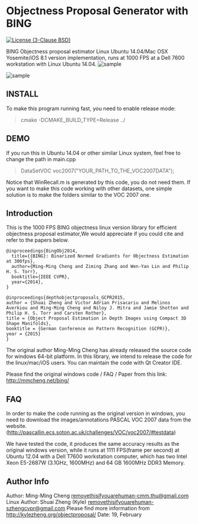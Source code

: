 Objectness Proposal Generator with BING
==========
[![License (3-Clause BSD)](https://img.shields.io/badge/license-BSD%203--Clause-brightgreen.svg?style=flat-square)](http://opensource.org/licenses/BSD-3-Clause)


BING Objectness proposal estimator Linux Ubuntu 14.04/Mac OSX Yosemite/iOS 8.1 version implementation, 
runs at 1000 FPS at a Dell 7600 workstation with Linux Ubuntu 14.04.
![sample](BING.png)

![sample](bing_vs_convnet.jpg)


## INSTALL
To make this program running fast, you need to enable release mode: 
> cmake -DCMAKE_BUILD_TYPE=Release ../

## DEMO
If you run this in Ubuntu 14.04 or other similar Linux system, feel free to 
change the path in main.cpp
> DataSetVOC voc2007("YOUR_PATH_TO_THE_VOC2007DATA");

Notice that WinRecall.m is generated by this code, you do not need them. If you
want to make this code working with other datasets, one simple solution is to 
make the folders similar to the VOC 2007 one.

## Introduction
This is the 1000 FPS BING objectness linux version library for efficient 
objectness proposal estimator,We would appreciate if you could cite and refer to 
the papers below.
```
@inproceedings{BingObj2014,
  title={{BING}: Binarized Normed Gradients for Objectness Estimation at 300fps},
  author={Ming-Ming Cheng and Ziming Zhang and Wen-Yan Lin and Philip H. S. Torr},
  booktitle={IEEE CVPR},
  year={2014},
}
```
```
@inproceedings{depthobjectproposals_GCPR2015, 
author = {Shuai Zheng and Victor Adrian Prisacariu and Melinos Averkiou and Ming-Ming Cheng and Niloy J. Mitra and Jamie Shotton and Philip H. S. Torr and Carsten Rother}, 
title = {Object Proposal Estimation in Depth Images using Compact 3D Shape Manifolds}, 
booktitle = {German Conference on Pattern Recognition (GCPR)},
year = {2015} 
}
```
The original author Ming-Ming Cheng has already released the source code for 
windows 64-bit platform. In this library, we intend to release the code for the 
linux/mac/iOS users. You can maintain the code with Qt Creator IDE.

Please find the original windows code / FAQ / Paper from this link:
http://mmcheng.net/bing/

## FAQ
In order to make the code running as the original version in windows, you need
to download the images/annotations PASCAL VOC 2007 data from the website.
(http://pascallin.ecs.soton.ac.uk/challenges/VOC/voc2007/#testdata)

We have tested the code, it produces the same accuracy results as the original windows
version, while it runs at 1111 FPS(frame per second) at Ubuntu 12.04 with a Dell T7600 
workstation computer, which has two Intel Xeon E5-2687W (3.1GHz, 1600MHz) and 64 GB 
1600MHz DDR3 Memory.

## Author Info
Author: Ming-Ming Cheng removethisifyouarehuman-cmm.thu@gmail.com
Linux Author: Shuai Zheng (Kyle) removethisifyouarehuman-szhengcvpr@gmail.com
Please find more information from http://kylezheng.org/objectproposal/
Date: 19, February 

